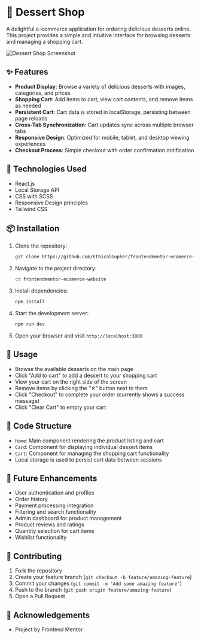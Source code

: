 # 🧁 Dessert Shop

A delightful e-commerce application for ordering delicious desserts online. This project provides a simple and intuitive interface for browsing desserts and managing a shopping cart.

![Dessert Shop Screenshot](https://images2.imgbox.com/39/3e/pngFh0O1_o.png)

## ✨ Features

- **Product Display**: Browse a variety of delicious desserts with images, categories, and prices
- **Shopping Cart**: Add items to cart, view cart contents, and remove items as needed
- **Persistent Cart**: Cart data is stored in localStorage, persisting between page reloads
- **Cross-Tab Synchronization**: Cart updates sync across multiple browser tabs
- **Responsive Design**: Optimized for mobile, tablet, and desktop viewing experiences
- **Checkout Process**: Simple checkout with order confirmation notification

## 🚀 Technologies Used

- React.js
- Local Storage API
- CSS with SCSS
- Responsive Design principles
- Tailwind CSS

## 📦 Installation

1. Clone the repository:
   ```bash
   git clone https://github.com/EthicalGopher/frontendmentor-ecomerce-website.git
   ```

2. Navigate to the project directory:
   ```bash
   cd frontendmentor-ecomerce-website
   ```

3. Install dependencies:
   ```bash
   npm install
   ```

4. Start the development server:
   ```bash
   npm run dev
   ```

5. Open your browser and visit `http://localhost:3000`

## 🔧 Usage

- Browse the available desserts on the main page
- Click "Add to cart" to add a dessert to your shopping cart
- View your cart on the right side of the screen
- Remove items by clicking the "✕" button next to them
- Click "Checkout" to complete your order (currently shows a success message)
- Click "Clear Cart" to empty your cart

## 🧪 Code Structure

- `Home`: Main component rendering the product listing and cart
- `Card`: Component for displaying individual dessert items
- `Cart`: Component for managing the shopping cart functionality
- Local storage is used to persist cart data between sessions

## 🧩 Future Enhancements

- User authentication and profiles
- Order history
- Payment processing integration
- Filtering and search functionality
- Admin dashboard for product management
- Product reviews and ratings
- Quantity selection for cart items
- Wishlist functionality


## 👥 Contributing

1. Fork the repository
2. Create your feature branch (`git checkout -b feature/amazing-feature`)
3. Commit your changes (`git commit -m 'Add some amazing feature'`)
4. Push to the branch (`git push origin feature/amazing-feature`)
5. Open a Pull Request

## 🙏 Acknowledgements

- Project by Frontend Mentor
